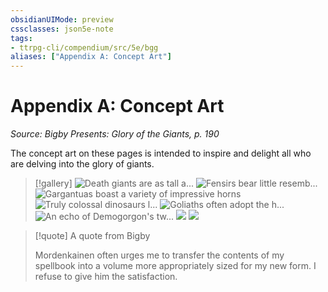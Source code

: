 ```yaml
---
obsidianUIMode: preview
cssclasses: json5e-note
tags:
- ttrpg-cli/compendium/src/5e/bgg
aliases: ["Appendix A: Concept Art"]
---
```

# Appendix A: Concept Art
*Source: Bigby Presents: Glory of the Giants, p. 190* 

The concept art on these pages is intended to inspire and delight all who are delving into the glory of giants.

> [!gallery]
> ![Death giants are as tall a...](2-Mechanics/CLI/books/bigby-presents-glory-of-the-giants/img/133-07-001-death-giants.webp#gallery "Death giants are as tall as their cloud giant ancestors, and even more gaunt")
> ![Fensirs bear little resemb...](2-Mechanics/CLI/books/bigby-presents-glory-of-the-giants/img/134-07-002-fensirs.webp#gallery "Fensirs bear little resemblance to their troll ancestors")
> ![Gargantuas boast a variety of impressive horns](2-Mechanics/CLI/books/bigby-presents-glory-of-the-giants/img/135-07-003-gargantua-horns.webp#gallery)
> ![Truly colossal dinosaurs l...](2-Mechanics/CLI/books/bigby-presents-glory-of-the-giants/img/136-07-004-dinosaurs.webp#gallery "Truly colossal dinosaurs live alongside giants in some remote enclaves")
> ![Goliaths often adopt the h...](2-Mechanics/CLI/books/bigby-presents-glory-of-the-giants/img/137-07-005-goliaths.webp#gallery "Goliaths often adopt the habits and learn the magic of giants")
> ![An echo of Demogorgon's tw...](2-Mechanics/CLI/books/bigby-presents-glory-of-the-giants/img/138-07-006-echo-demogorgons.webp#gallery "An echo of Demogorgon's two heads often howl and bite at each other")
> ![](2-Mechanics/CLI/books/bigby-presents-glory-of-the-giants/img/139-07-007-bigby.webp#gallery)
> ![](2-Mechanics/CLI/books/bigby-presents-glory-of-the-giants/img/140-07-008-bigby-sketch.webp#gallery)

> [!quote] A quote from Bigby  
> 
> Mordenkainen often urges me to transfer the contents of my spellbook into a volume more appropriately sized for my new form. I refuse to give him the satisfaction.